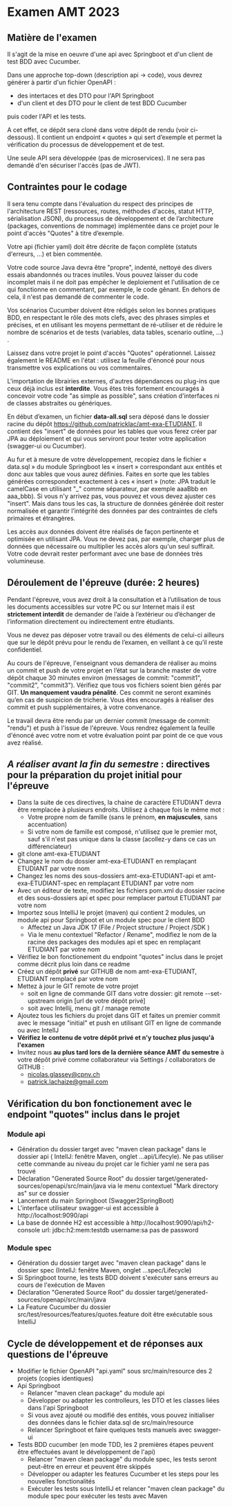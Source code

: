# Examen AMT 2023

## Matière de l'examen 
Il s'agit de la mise en oeuvre d'une api avec Springboot et d'un client de test BDD avec Cucumber.

Dans une approche top-down (description api -> code), vous devrez générer à partir d'un fichier OpenAPI :
 - des intertaces et des DTO pour l'API Springboot
 - d'un client et des DTO pour le client de test BDD Cucumber

puis coder l'API et les tests.

A cet effet, ce dépôt sera cloné dans votre dépôt de rendu (voir ci-dessous). 
Il contient un endpoint « quotes » qui sert d’exemple et permet la vérification
du processus de développement et de test. 

Une seule API sera développée (pas de microservices).
Il ne sera pas demandé d'en sécuriser l'accès (pas de JWT).

## Contraintes pour le codage

Il sera tenu compte dans l'évaluation du respect des principes de l'architecture REST
(ressources, routes, méthodes d'accès, statut HTTP, sérialisation JSON), 
du processus de développement
et de l’architecture (packages, conventions de nommage) implémentée dans ce projet 
pour le point d'accès "Quotes" à titre d’exemple. 

Votre api (fichier yaml) doit être décrite de façon complète (statuts d'erreurs, ...) et bien commentée.

Votre code source Java devra être "propre", indenté, nettoyé des divers essais abandonnés ou traces inutiles.
Vous pouvez laisser du code incomplet mais il ne doit pas empêcher le deploiement 
et l'utilisation de ce qui fonctionne en commentant, par exemple, le code gênant.
En dehors de cela, il n'est pas demandé de commenter le code. 

Vos scénarios Cucumber doivent être rédigés selon les bonnes pratiques BDD, 
en respectant le rôle des mots clefs, avec des phrases simples et précises, 
et en utilisant les moyens permettant de ré-utiliser  et de réduire le nombre de scénarios
et de tests (variables, data tables, scenario outline, ...) .

Laissez dans votre projet le point d'accès "Quotes" opérationnel.
Laissez également le README en l'état : utilisez la feuille d'énoncé pour nous transmettre 
vos explications ou vos commentaires.

L'importation de librairies externes, d'autres dépendances ou plug-ins que ceux déjà inclus est **interdite**.
Vous êtes très fortement encouragés à concevoir votre code "as simple as possible",
sans création d'interfaces ni de classes abstraites ou génériques.

En début d’examen, un fichier **data-all.sql** sera déposé dans le dossier racine 
du dépôt https://github.com/patricklac/amt-exa-ETUDIANT.
Il contient des "insert" de données pour les tables que vous ferez créer par JPA au déploiement
et qui vous serviront pour tester votre application (swagger-ui ou Cucumber).

Au fur et à mesure de votre développement, recopiez dans le fichier « data.sql » du module Springboot
les « insert » correspondant aux entités et donc aux tables que vous aurez définies.
Faites en sorte que les tables générées correspondent exactement à ces « insert » 
(note: JPA traduit le camelCase en utilisant "_" comme séparateur, par exemple aaaBbb en aaa_bbb). 
Si vous n'y arrivez pas, vous pouvez et vous devez ajuster ces "insert". 
Mais dans tous les cas, la structure de données générée doit rester normalisée 
et garantir l’intégrité des données par des contraintes de clefs primaires et étrangères.

Les accès aux données doivent être réalisés de façon pertinente et optimisée en utilisant JPA. 
Vous ne devez pas, par exemple, charger plus de données que nécessaire
ou multiplier les accès alors qu'un seul suffirait. 
Votre code devrait rester performant avec une base de données très volumineuse.

## Déroulement de l'épreuve (durée: 2 heures)

Pendant l'épreuve, vous avez droit à la consultation et à l’utilisation de tous les documents accessibles sur votre PC 
ou sur Internet mais il est **strictement interdit** de demander de l’aide à l’extérieur 
ou d’échanger de l’information directement ou indirectement entre étudiants. 

Vous ne devez pas déposer votre travail ou des éléments de celui-ci ailleurs que sur le dépôt prévu 
pour le rendu de l’examen, en veillant à ce qu’il reste confidentiel.

Au cours de l'épreuve, l'enseignant vous demandera de réaliser au moins un commit et push de votre projet en l’état
sur la branche master de votre dépôt chaque 30 minutes environ (messages de commit: "commit1", "commit2", "commit3"). Vérifiez que tous vos fichiers soient bien gérés par GIT. 
**Un manquement vaudra pénalité**. Ces commit ne seront examinés qu’en cas de suspicion de tricherie.
Vous êtes encouragés à réaliser des commit et push supplémentaires, à votre convenance. 

Le travail devra être rendu par un dernier commit (message de commit: "rendu") et push à l'issue de l'épreuve.
Vous rendrez également la feuille d'énoncé avec votre nom et votre évaluation point par point de ce que vous avez réalisé. 

## _A réaliser avant la fin du semestre_ : directives pour la préparation du projet initial pour l'épreuve
 - Dans la suite de ces directives, la chaine de caractère ETUDIANT devra être remplacée à plusieurs endroits. Utilisez à chaque fois le même mot :
   - Votre propre nom de famille (sans le prénom, **en majuscules**, sans accentuation)
   - Si votre nom de famille est composé, n'utilisez que le premier mot, sauf s'il n'est pas unique dans la classe (acollez-y dans ce cas un différenciateur)
 - git clone amt-exa-ETUDIANT
 - Changez le nom du dossier amt-exa-ETUDIANT en remplaçant ETUDIANT par votre nom
 - Changez les noms des sous-dossiers amt-exa-ETUDIANT-api et amt-exa-ETUDIANT-spec en remplaçant ETUDIANT par votre nom
 - Avec un éditeur de texte, modifiez les fichiers pom.xml du dossier racine et des sous-dossiers api et spec pour remplacer partout ETUDIANT par votre nom
 - Importez sous IntelliJ le projet (maven) qui contient 2 modules, un module api pour Springboot
et un module spec pour le client BDD
   - Affectez un Java JDK 17 (File / Project structure / Project /SDK )
   - Via le menu contextuel "Refactor / Rename", modifiez le nom de la racine des packages des modules api et spec en remplaçant ETUDIANT par votre nom
 - Vérifiez le bon fonctionement du endpoint "quotes" inclus dans le projet comme décrit plus loin dans ce readme
 - Créez un dépôt **privé** sur GITHUB de nom amt-exa-ETUDIANT, ETUDIANT remplacé par votre nom
 - Mettez à jour le GIT remote de votre projet
   - soit en ligne de commande GIT dans votre dossier: git remote --set-upstream origin [url de votre dépôt privé]
   - soit avec Intellij, menu git / manage remote
 - Ajoutez tous les fichiers du projet dans GIT et faites un premier commit avec le message "initial" et push en utilisant GIT en ligne de commande ou avec IntellJ
 - **Vérifiez le contenu de votre dépôt privé et n'y touchez plus jusqu'à l'examen**
 - Invitez nous **au plus tard lors de la dernière séance AMT du semestre** à votre dépôt privé comme collaborateur via Settings / collaborators de GITHUB :
   - nicolas.glassey@cpnv.ch
   - patrick.lachaize@gmail.com

## Vérification du bon fonctionement avec le endpoint "quotes" inclus dans le projet
 ### Module api
  - Génération du dossier target avec "maven clean package" dans le dossier api 
( IntellJ: fenêtre Maven, onglet ...api/Lifecyle).
Ne pas utiliser cette commande au niveau du projet car le fichier yaml ne sera pas trouvé
  - Déclaration "Generated Source Root" du dossier target/generated-sources/openapi/src/main/java 
    via le menu contextuel "Mark directory as" sur ce dossier
  - Lancement du main Springboot (Swagger2SpringBoot)
  - L'interface utilisateur swagger-ui est accessible à http://localhost:9090/api
  - La base de donnée H2 est accessible à http://localhost:9090/api/h2-console
      url: jdbc:h2:mem:testdb username:sa pas de password
  ### Module spec
  - Génération du dossier target avec "maven clean package" dans le dossier spec (IntellJ: fenêtre Maven, onglet ...spec/Lifecycle)
  - Si Springboot tourne, les tests BDD doivent s'exécuter sans erreurs au cours de l'exécution de Maven
  - Déclaration "Generated Source Root" du dossier target/generated-sources/openapi/src/main/java 
  - La Feature Cucumber du dossier src/test/resources/features/quotes.feature doit être exécutable sous IntelliJ
  
  ## Cycle de développement et de réponses aux questions de l'épreuve
  - Modifier le fichier OpenAPI "api.yaml" sous src/main/resource des 2 projets (copies identiques)
  - Api Springboot
    - Relancer "maven clean package" du module api
    - Développer ou adapter les controlleurs, les DTO et les classes liées dans l'api Springboot
    - Si vous avez ajouté ou modifié des entités, vous pouvez initialiser des données 
      dans le fichier data.sql de src/main/resource
    - Relancer Springboot et faire quelques tests manuels avec swagger-ui
  - Tests BDD cucumber (en mode TDD, les 2 premières étapes peuvent être effectuées avant le développement de l'api)
    - Relancer "maven clean package" du module spec, les tests seront peut-être en erreur et peuvent être skippés
    - Développer ou adapter les features Cucumber et les steps pour les nouvelles fonctionalités
    - Exécuter les tests sous IntelliJ et relancer "maven clean package" du module spec pour exécuter les tests avec Maven
  
    
